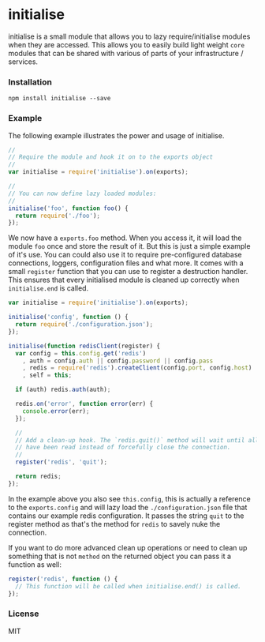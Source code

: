 # initialise

initialise is a small module that allows you to lazy require/initialise modules
when they are accessed. This allows you to easily build light weight `core`
modules that can be shared with various of parts of your infrastructure
/ services.

### Installation

```
npm install initialise --save
```

### Example

The following example illustrates the power and usage of initialise.

```js
//
// Require the module and hook it on to the exports object
//
var initialise = require('initialise').on(exports);

//
// You can now define lazy loaded modules:
//
initialise('foo', function foo() {
  return require('./foo');
});
```

We now have a `exports.foo` method. When you access it, it will load the module
`foo` once and store the result of it. But this is just a simple example of it's
use. You can could also use it to require pre-configured database connections,
loggers, configuration files and what more. It comes with a small `register`
function that you can use to register a destruction handler. This ensures that
every initialised module is cleaned up correctly when `initialise.end` is
called.

```js
var initialise = require('initialise').on(exports);

initialise('config', function () {
  return require('./configuration.json');
});

initialise(function redisClient(register) {
  var config = this.config.get('redis')
    , auth = config.auth || config.password || config.pass
    , redis = require('redis').createClient(config.port, config.host)
    , self = this;

  if (auth) redis.auth(auth);

  redis.on('error', function error(err) {
    console.error(err);
  });

  //
  // Add a clean-up hook. The `redis.quit()` method will wait until all replies
  // have been read instead of forcefully close the connection.
  //
  register('redis', 'quit');

  return redis;
});
```

In the example above you also see `this.config`, this is actually a reference to
the `exports.config` and will lazy load the `./configuration.json` file that
contains our example redis configuration. It passes the string `quit` to the
register method as that's the method for `redis` to savely nuke the connection.

If you want to do more advanced clean up operations or need to clean up
something that is not `method` on the returned object you can pass it
a function as well:

```js
register('redis', function () {
  // This function will be called when initialise.end() is called.
});
```

### License

MIT
